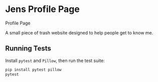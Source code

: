 # Jens Profile Page
Profile Page

A small piece of trash website designed to help people get to know me.

## Running Tests

Install `pytest` and `Pillow`, then run the test suite:

```bash
pip install pytest pillow
pytest
```
